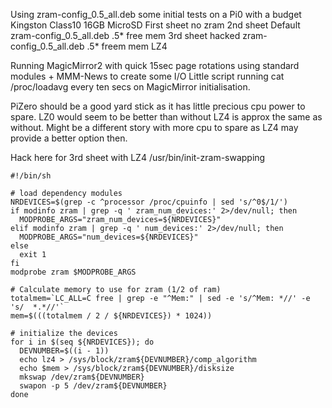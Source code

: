 
Using zram-config_0.5_all.deb some initial tests on a Pi0 with a budget Kingston Class10 16GB MicroSD
First sheet no zram
2nd sheet Default zram-config_0.5_all.deb .5* free mem
3rd sheet hacked zram-config_0.5_all.deb .5* freem mem LZ4

Running MagicMirror2 with quick 15sec page rotations using standard modules + MMM-News to create some I/O
Little script running cat /proc/loadavg every ten secs on MagicMirror initialisation.

PiZero should be a good yard stick as it has little precious cpu power to spare.
LZ0 would seem to be better than without LZ4 is approx the same as without.
Might be a different story with more cpu to spare as LZ4 may provide a better option then.

Hack here for 3rd sheet with LZ4 /usr/bin/init-zram-swapping
```
#!/bin/sh

# load dependency modules
NRDEVICES=$(grep -c ^processor /proc/cpuinfo | sed 's/^0$/1/')
if modinfo zram | grep -q ' zram_num_devices:' 2>/dev/null; then
  MODPROBE_ARGS="zram_num_devices=${NRDEVICES}"
elif modinfo zram | grep -q ' num_devices:' 2>/dev/null; then
  MODPROBE_ARGS="num_devices=${NRDEVICES}"
else
  exit 1
fi
modprobe zram $MODPROBE_ARGS

# Calculate memory to use for zram (1/2 of ram)
totalmem=`LC_ALL=C free | grep -e "^Mem:" | sed -e 's/^Mem: *//' -e 's/  *.*//'`
mem=$(((totalmem / 2 / ${NRDEVICES}) * 1024))

# initialize the devices
for i in $(seq ${NRDEVICES}); do
  DEVNUMBER=$((i - 1))
  echo lz4 > /sys/block/zram${DEVNUMBER}/comp_algorithm
  echo $mem > /sys/block/zram${DEVNUMBER}/disksize
  mkswap /dev/zram${DEVNUMBER}
  swapon -p 5 /dev/zram${DEVNUMBER}
done

```
